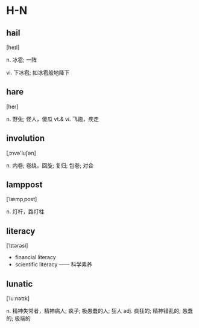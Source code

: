 # H-N

## hail

[heɪl]

n.
冰雹; 一阵

vi.
下冰雹; 如冰雹般地降下


## hare

[her]

n.
野兔; 怪人，傻瓜
vt.& vi.
飞跑，疾走


## involution

[ˌɪnvə'luʃən]

n.
内卷; 卷绕，回旋; 复归; 包卷; 对合


## lamppost

[ˈlæmpˌpost]

n.
灯杆，路灯柱


## literacy

[ˈlɪtərəsi]

* financial literacy
* scientific literacy —— 科学素养


## lunatic

[ˈluːnətɪk]

n.
精神失常者，精神病人; 疯子; 极愚蠢的人; 狂人
adj.
疯狂的; 精神错乱的; 愚蠢的; 极端的

